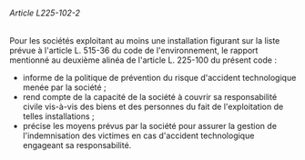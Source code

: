 ###### Article L225-102-2

Pour les sociétés exploitant au moins une installation figurant sur la liste prévue à l'article L. 515-36 du code de l'environnement, le rapport mentionné au deuxième alinéa de l'article L. 225-100 du présent code :
- informe de la politique de prévention du risque d'accident technologique menée par la société ;
- rend compte de la capacité de la société à couvrir sa responsabilité civile vis-à-vis des biens et des personnes du fait de l'exploitation de telles installations ;
- précise les moyens prévus par la société pour assurer la gestion de l'indemnisation des victimes en cas d'accident technologique engageant sa responsabilité.

